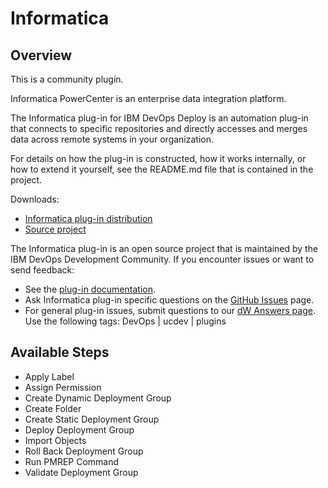 
# Informatica

## Overview

This is a community plugin.

Informatica PowerCenter is an enterprise data integration platform.

The Informatica plug-in for IBM DevOps Deploy is an automation plug-in that connects to specific repositories and directly accesses and merges data across remote systems in your organization.

For details on how the plug-in is constructed, how it works internally, or how to extend it yourself, see the README.md file that is contained in the project.

Downloads:

* [Informatica plug-in distribution](https://github.com/UrbanCode/Informatica-UCD/releases)
* [Source project](https://github.com/UrbanCode/Informatica-UCD)

The Informatica plug-in is an open source project that is maintained by the IBM DevOps Development Community. If you encounter issues or want to send feedback:

* See the [plug-in documentation](https://urbancode.github.io/IBM-UCx-PLUGIN-DOCS/UCD/Informatica/).
* Ask Informatica plug-in specific questions on the [GitHub Issues](https://github.com/UrbanCode/Informatica-UCD/issues) page.
* For general plug-in issues, submit questions to our [dW Answers page](https://community.ibm.com/community/user/wasdevops/urbancode-discussion). Use the following tags: DevOps | ucdev | plugins

## Available Steps

* Apply Label
* Assign Permission
* Create Dynamic Deployment Group
* Create Folder
* Create Static Deployment Group
* Deploy Deployment Group
* Import Objects
* Roll Back Deployment Group
* Run PMREP Command
* Validate Deployment Group
